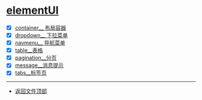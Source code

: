 
# [elementUI](../README.md)

- [x] [container__ 布局容器](src/container.html)
- [x] [dropdown__ 下拉菜单](src/dropdown.html)
- [x] [navmenu__ 导航菜单](src/navmenu.html)
- [x] [table__表格](src/table.html)
- [x] [pagination__分页](src/pagination.html)
- [x] [message__消息提示](src/message.html)
- [x] [tabs__标签页](src/tabs.html)

-----------------

- [返回文件顶部](../README.md)


